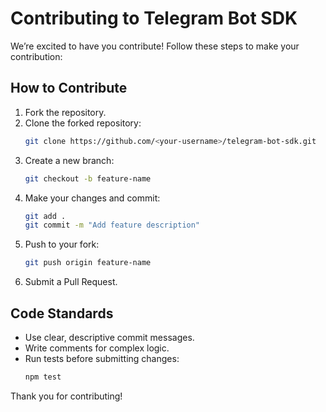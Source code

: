 # Contributing to Telegram Bot SDK

We’re excited to have you contribute! Follow these steps to make your contribution:

## How to Contribute
1. Fork the repository.
2. Clone the forked repository:
   ```bash
   git clone https://github.com/<your-username>/telegram-bot-sdk.git
   ```
3. Create a new branch:
   ```bash
   git checkout -b feature-name
   ```
4. Make your changes and commit:
   ```bash
   git add .
   git commit -m "Add feature description"
   ```
5. Push to your fork:
   ```bash
   git push origin feature-name
   ```
6. Submit a Pull Request.

## Code Standards
- Use clear, descriptive commit messages.
- Write comments for complex logic.
- Run tests before submitting changes:
   ```bash
   npm test
   ```

Thank you for contributing!